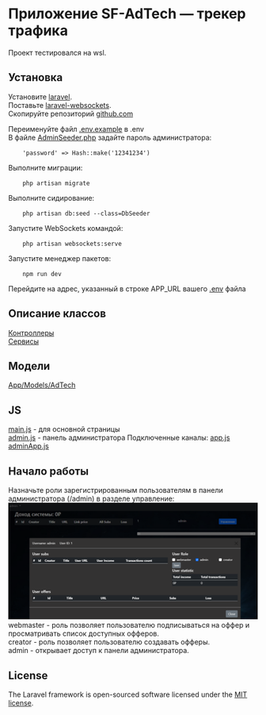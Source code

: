 # Приложение SF-AdTech — трекер трафика
Проект тестировался на wsl.
## Установка
Установите [laravel](https://laravel.com/docs/10.x/installation).  
Поставьте [laravel-websockets](https://beyondco.de/docs/laravel-websockets/getting-started/introduction).   
Скопируйте репозиторий [github.com](https://github.com/Kub0yd/laravel)  

Переименуйте файл [.env.example](.env.example) в .env  
В файле [AdminSeeder.php](/database/seeders/AdminSeeder.php) задайте пароль администратора:  

        'password' => Hash::make('12341234')

Выполните миграции:

        php artisan migrate
Выполните сидирование:

        php artisan db:seed --class=DbSeeder


Запустите WebSockets командой:

        php artisan websockets:serve

Запустите менеджер пакетов:

        npm run dev
        
Перейдите на адрес, указанный в строке APP_URL вашего [.env](.env) файла 

## Описание классов
[Контроллеры](/app/Http/Controllers/AdTech/Readme.md)  
[Сервисы](/app/Services/readme.md)
## Модели
[App/Models/AdTech](./app/Models/AdTech/)
## JS
[main.js](./public/js/main.js) - для основной страницы  
[admin.js](./public/js/admin.js) - панель администратора
Подключенные каналы:
[app.js](./resources/js/app.js)  
[adminApp.js](./resources/js/adminApp.js)  

## Начало работы
Назначьте роли зарегистрированным пользователям в панели администратора (/admin) в разделе управление:
![](/pic/1.png)
webmaster - роль позволяет пользователю подписываться на оффер и просматривать список доступных офферов.  
creator - роль позволяет пользователю создавать офферы.  
admin - открывает доступ к панели администратора.  
## License
The Laravel framework is open-sourced software licensed under the [MIT license](https://opensource.org/licenses/MIT).
